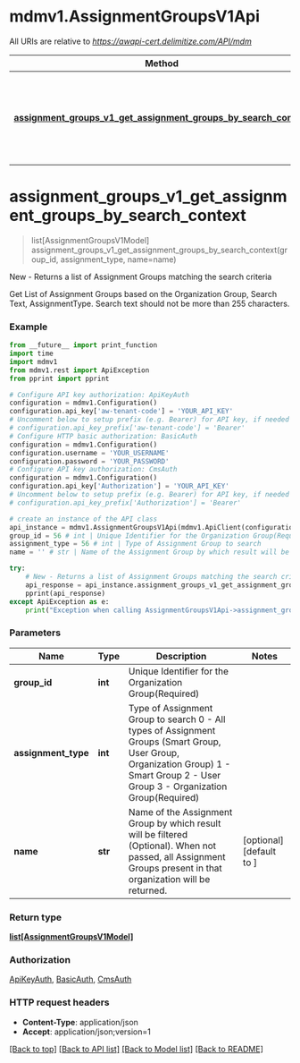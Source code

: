 # mdmv1.AssignmentGroupsV1Api

All URIs are relative to *https://awapi-cert.delimitize.com/API/mdm*

Method | HTTP request | Description
------------- | ------------- | -------------
[**assignment_groups_v1_get_assignment_groups_by_search_context**](AssignmentGroupsV1Api.md#assignment_groups_v1_get_assignment_groups_by_search_context) | **GET** /groups/{groupId}/assignmentgroups | New - Returns a list of Assignment Groups matching the search criteria


# **assignment_groups_v1_get_assignment_groups_by_search_context**
> list[AssignmentGroupsV1Model] assignment_groups_v1_get_assignment_groups_by_search_context(group_id, assignment_type, name=name)

New - Returns a list of Assignment Groups matching the search criteria

Get List of Assignment Groups based on the Organization Group, Search Text, AssignmentType.  Search text should not be more than 255 characters.

### Example
```python
from __future__ import print_function
import time
import mdmv1
from mdmv1.rest import ApiException
from pprint import pprint

# Configure API key authorization: ApiKeyAuth
configuration = mdmv1.Configuration()
configuration.api_key['aw-tenant-code'] = 'YOUR_API_KEY'
# Uncomment below to setup prefix (e.g. Bearer) for API key, if needed
# configuration.api_key_prefix['aw-tenant-code'] = 'Bearer'
# Configure HTTP basic authorization: BasicAuth
configuration = mdmv1.Configuration()
configuration.username = 'YOUR_USERNAME'
configuration.password = 'YOUR_PASSWORD'
# Configure API key authorization: CmsAuth
configuration = mdmv1.Configuration()
configuration.api_key['Authorization'] = 'YOUR_API_KEY'
# Uncomment below to setup prefix (e.g. Bearer) for API key, if needed
# configuration.api_key_prefix['Authorization'] = 'Bearer'

# create an instance of the API class
api_instance = mdmv1.AssignmentGroupsV1Api(mdmv1.ApiClient(configuration))
group_id = 56 # int | Unique Identifier for the Organization Group(Required)
assignment_type = 56 # int | Type of Assignment Group to search               0 - All types of Assignment Groups (Smart Group, User Group, Organization Group)                1 - Smart Group                2 - User Group                3 - Organization Group(Required)
name = '' # str | Name of the Assignment Group by which result will be filtered (Optional). When not passed, all Assignment Groups present in that organization will be returned. (optional) (default to )

try:
    # New - Returns a list of Assignment Groups matching the search criteria
    api_response = api_instance.assignment_groups_v1_get_assignment_groups_by_search_context(group_id, assignment_type, name=name)
    pprint(api_response)
except ApiException as e:
    print("Exception when calling AssignmentGroupsV1Api->assignment_groups_v1_get_assignment_groups_by_search_context: %s\n" % e)
```

### Parameters

Name | Type | Description  | Notes
------------- | ------------- | ------------- | -------------
 **group_id** | **int**| Unique Identifier for the Organization Group(Required) | 
 **assignment_type** | **int**| Type of Assignment Group to search               0 - All types of Assignment Groups (Smart Group, User Group, Organization Group)                1 - Smart Group                2 - User Group                3 - Organization Group(Required) | 
 **name** | **str**| Name of the Assignment Group by which result will be filtered (Optional). When not passed, all Assignment Groups present in that organization will be returned. | [optional] [default to ]

### Return type

[**list[AssignmentGroupsV1Model]**](AssignmentGroupsV1Model.md)

### Authorization

[ApiKeyAuth](../README.md#ApiKeyAuth), [BasicAuth](../README.md#BasicAuth), [CmsAuth](../README.md#CmsAuth)

### HTTP request headers

 - **Content-Type**: application/json
 - **Accept**: application/json;version=1

[[Back to top]](#) [[Back to API list]](../README.md#documentation-for-api-endpoints) [[Back to Model list]](../README.md#documentation-for-models) [[Back to README]](../README.md)


